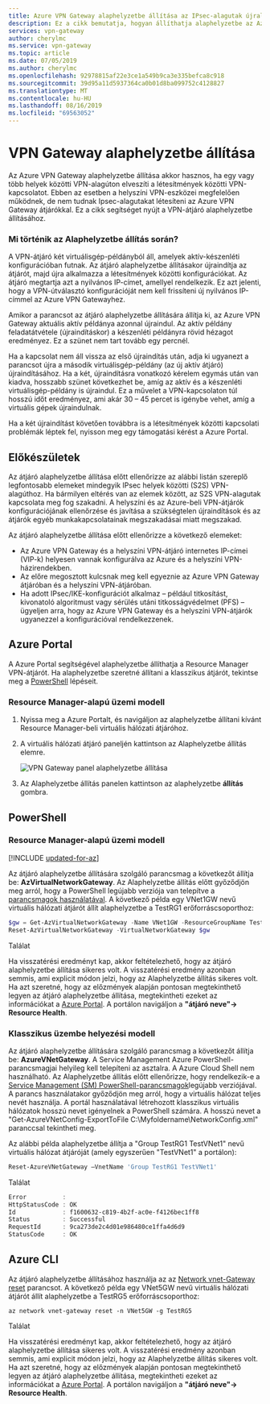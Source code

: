 ```yaml
---
title: Azure VPN Gateway alaphelyzetbe állítása az IPsec-alagutak újralétesítéséhez | Microsoft Docs
description: Ez a cikk bemutatja, hogyan állíthatja alaphelyzetbe az Azure VPN Gateway az IPsec-alagutak visszaállítását. A cikk a klasszikus és a Resource Manager-alapú üzemi modellekben található VPN-átjárók esetében is érvényes.
services: vpn-gateway
author: cherylmc
ms.service: vpn-gateway
ms.topic: article
ms.date: 07/05/2019
ms.author: cherylmc
ms.openlocfilehash: 92978815af22e3ce1a549b9ca3e335befca8c918
ms.sourcegitcommit: 39d95a11d5937364ca0b01d8ba099752c4128827
ms.translationtype: MT
ms.contentlocale: hu-HU
ms.lasthandoff: 08/16/2019
ms.locfileid: "69563052"
---
```

# <a name="reset-a-vpn-gateway"></a>VPN Gateway alaphelyzetbe állítása

Az Azure VPN Gateway alaphelyzetbe állítása akkor hasznos, ha egy vagy több helyek közötti VPN-alagúton elveszíti a létesítmények közötti VPN-kapcsolatot. Ebben az esetben a helyszíni VPN-eszközei megfelelően működnek, de nem tudnak Ipsec-alagutakat létesíteni az Azure VPN Gateway átjárókkal. Ez a cikk segítséget nyújt a VPN-átjáró alaphelyzetbe állításához.

### <a name="what-happens-during-a-reset"></a>Mi történik az Alaphelyzetbe állítás során?

A VPN-átjáró két virtuálisgép-példányból áll, amelyek aktív-készenléti konfigurációban futnak. Az átjáró alaphelyzetbe állításakor újraindítja az átjárót, majd újra alkalmazza a létesítmények közötti konfigurációkat. Az átjáró megtartja azt a nyilvános IP-címet, amellyel rendelkezik. Ez azt jelenti, hogy a VPN-útválasztó konfigurációját nem kell frissíteni új nyilvános IP-címmel az Azure VPN Gatewayhez.

Amikor a parancsot az átjáró alaphelyzetbe állítására állítja ki, az Azure VPN Gateway aktuális aktív példánya azonnal újraindul. Az aktív példány feladatátvétele (újraindításkor) a készenléti példányra rövid hézagot eredményez. Ez a szünet nem tart tovább egy percnél.

Ha a kapcsolat nem áll vissza az első újraindítás után, adja ki ugyanezt a parancsot újra a második virtuálisgép-példány (az új aktív átjáró) újraindításához. Ha a két, újraindításra vonatkozó kérelem egymás után van kiadva, hosszabb szünet következhet be, amíg az aktív és a készenléti virtuálisgép-példány is újraindul. Ez a művelet a VPN-kapcsolaton túl hosszú időt eredményez, ami akár 30 – 45 percet is igénybe vehet, amíg a virtuális gépek újraindulnak.

Ha a két újraindítást követően továbbra is a létesítmények közötti kapcsolati problémák léptek fel, nyisson meg egy támogatási kérést a Azure Portal.

## <a name="before"></a>Előkészületek

Az átjáró alaphelyzetbe állítása előtt ellenőrizze az alábbi listán szereplő legfontosabb elemeket mindegyik IPsec helyek közötti (S2S) VPN-alagúthoz. Ha bármilyen eltérés van az elemek között, az S2S VPN-alagutak kapcsolata meg fog szakadni. A helyszíni és az Azure-beli VPN-átjárók konfigurációjának ellenőrzése és javítása a szükségtelen újraindítások és az átjárók egyéb munkakapcsolatainak megszakadásai miatt megszakad.

Az átjáró alaphelyzetbe állítása előtt ellenőrizze a következő elemeket:

* Az Azure VPN Gateway és a helyszíni VPN-átjáró internetes IP-címei (VIP-k) helyesen vannak konfigurálva az Azure és a helyszíni VPN-házirendekben.
* Az előre megosztott kulcsnak meg kell egyeznie az Azure VPN Gateway átjáróban és a helyszíni VPN-átjáróban.
* Ha adott IPsec/IKE-konfigurációt alkalmaz – például titkosítást, kivonatoló algoritmust vagy sérülés utáni titkosságvédelmet (PFS) – ügyeljen arra, hogy az Azure VPN Gateway és a helyszíni VPN-átjárók ugyanezzel a konfigurációval rendelkezzenek.

## <a name="portal"></a>Azure Portal

A Azure Portal segítségével alaphelyzetbe állíthatja a Resource Manager VPN-átjárót. Ha alaphelyzetbe szeretné állítani a klasszikus átjárót, tekintse meg a [PowerShell](#resetclassic) lépéseit.

### <a name="resource-manager-deployment-model"></a>Resource Manager-alapú üzemi modell

1. Nyissa [](https://portal.azure.com) meg a Azure Portalt, és navigáljon az alaphelyzetbe állítani kívánt Resource Manager-beli virtuális hálózati átjáróhoz.
2. A virtuális hálózati átjáró paneljén kattintson az Alaphelyzetbe állítás elemre.

   ![VPN Gateway panel alaphelyzetbe állítása](./media/vpn-gateway-howto-reset-gateway/reset-vpn-gateway-portal.png)
3. Az Alaphelyzetbe állítás panelen kattintson az alaphelyzetbe **állítás** gombra.

## <a name="ps"></a>PowerShell

### <a name="resource-manager-deployment-model"></a>Resource Manager-alapú üzemi modell

[!INCLUDE [updated-for-az](../../includes/updated-for-az.md)]

Az átjáró alaphelyzetbe állítására szolgáló parancsmag a következőt állítja be: **AzVirtualNetworkGateway**. Az Alaphelyzetbe állítás előtt győződjön meg arról, hogy a PowerShell legújabb verziója van telepítve a [parancsmagok használatával](https://docs.microsoft.com/powershell/module/az.network). A következő példa egy VNet1GW nevű virtuális hálózati átjárót állít alaphelyzetbe a TestRG1 erőforráscsoporthoz:

```powershell
$gw = Get-AzVirtualNetworkGateway -Name VNet1GW -ResourceGroupName TestRG1
Reset-AzVirtualNetworkGateway -VirtualNetworkGateway $gw
```

Találat

Ha visszatérési eredményt kap, akkor feltételezhető, hogy az átjáró alaphelyzetbe állítása sikeres volt. A visszatérési eredmény azonban semmis, ami explicit módon jelzi, hogy az Alaphelyzetbe állítás sikeres volt. Ha azt szeretné, hogy az előzmények alapján pontosan megtekinthető legyen az átjáró alaphelyzetbe állítása, megtekintheti ezeket az információkat a [Azure Portal](https://portal.azure.com). A portálon navigáljon a **"átjáró neve"-> Resource Health**.

### <a name="resetclassic"></a>Klasszikus üzembe helyezési modell

Az átjáró alaphelyzetbe állítására szolgáló parancsmag a következőt állítja be: **AzureVNetGateway**. A Service Management Azure PowerShell-parancsmagjai helyileg kell telepíteni az asztalra. A Azure Cloud Shell nem használható. Az Alaphelyzetbe állítás előtt ellenőrizze, hogy rendelkezik-e a [Service Management (SM) PowerShell-parancsmagok](https://docs.microsoft.com/powershell/azure/servicemanagement/install-azure-ps?view=azuresmps-4.0.0#azure-service-management-cmdlets)legújabb verziójával. A parancs használatakor győződjön meg arról, hogy a virtuális hálózat teljes nevét használja. A portál használatával létrehozott klasszikus virtuális hálózatok hosszú nevet igényelnek a PowerShell számára. A hosszú nevet a "Get-AzureVNetConfig-ExportToFile C:\Myfoldername\NetworkConfig.xml" paranccsal tekintheti meg.

Az alábbi példa alaphelyzetbe állítja a "Group TestRG1 TestVNet1" nevű virtuális hálózat átjáróját (amely egyszerűen "TestVNet1" a portálon):

```powershell
Reset-AzureVNetGateway –VnetName 'Group TestRG1 TestVNet1'
```

Találat

```powershell
Error          :
HttpStatusCode : OK
Id             : f1600632-c819-4b2f-ac0e-f4126bec1ff8
Status         : Successful
RequestId      : 9ca273de2c4d01e986480ce1ffa4d6d9
StatusCode     : OK
```

## <a name="cli"></a>Azure CLI

Az átjáró alaphelyzetbe állításához használja az az [Network vnet-Gateway reset](https://docs.microsoft.com/cli/azure/network/vnet-gateway) parancsot. A következő példa egy VNet5GW nevű virtuális hálózati átjárót állít alaphelyzetbe a TestRG5 erőforráscsoporthoz:

```azurecli
az network vnet-gateway reset -n VNet5GW -g TestRG5
```

Találat

Ha visszatérési eredményt kap, akkor feltételezhető, hogy az átjáró alaphelyzetbe állítása sikeres volt. A visszatérési eredmény azonban semmis, ami explicit módon jelzi, hogy az Alaphelyzetbe állítás sikeres volt. Ha azt szeretné, hogy az előzmények alapján pontosan megtekinthető legyen az átjáró alaphelyzetbe állítása, megtekintheti ezeket az információkat a [Azure Portal](https://portal.azure.com). A portálon navigáljon a **"átjáró neve"-> Resource Health**.
